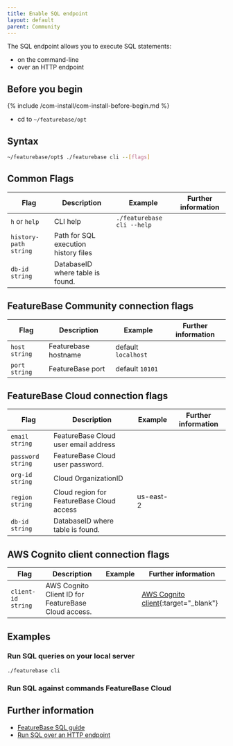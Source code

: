 ```yaml
---
title: Enable SQL endpoint
layout: default
parent: Community
---
```


The SQL endpoint allows you to execute SQL statements:
* on the command-line
* over an HTTP endpoint

## Before you begin

{% include /com-install/com-install-before-begin.md %}
* cd to `~/featurebase/opt`

## Syntax

```sh
~/featurebase/opt$ ./featurebase cli --[flags]
```

## Common Flags

| Flag | Description | Example | Further information |
|---|---|---|---|
| `h` or `help` | CLI help | `./featurebase cli --help` |  |
| `history-path string` | Path for SQL execution history files |  |  |
| `db-id string` | DatabaseID where table is found. |  |  |

## FeatureBase Community connection flags

| Flag | Description | Example | Further information |
|---|---|---|---|
| `host string` | Featurebase hostname | default `localhost` |  |
| `port string` | FeatureBase port | default `10101` |  |

## FeatureBase Cloud connection flags

| Flag | Description | Example | Further information |
|---|---|---|---|
| `email string` | FeatureBase Cloud user email address |  |  |
| `password string` | FeatureBase Cloud user password. |  |  |
| `org-id string` | Cloud OrganizationID |  |
| `region string` | Cloud region for FeatureBase Cloud access | us-east-2 |  |
| `db-id string` | DatabaseID where table is found. |  |  |

## AWS Cognito client connection flags

| Flag | Description | Example | Further information |
|---|---|---|---|
| `client-id string` | AWS Cognito Client ID for FeatureBase Cloud access. |  | [AWS Cognito client](https://docs.aws.amazon.com/AWSJavaScriptSDK/v3/latest/clients/client-cognito-identity/index.html){:target="_blank"} |

## Examples

### Run SQL queries on your local server

`./featurebase cli`

### Run SQL against commands FeatureBase Cloud


## Further information

* [FeatureBase SQL guide](/docs/sql-guide/sql-guide-home)
* [Run SQL over an HTTP endpoint](/docs/community/com-api/com-api-sql-endpoint)
